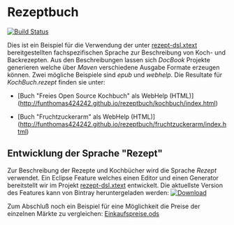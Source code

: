# Rezeptbuch
[![Build Status](https://travis-ci.org/FunThomas424242/rezeptbuch.svg?branch=master)](https://travis-ci.org/FunThomas424242/rezeptbuch)

Dies ist ein Beispiel für die Verwendung der unter [rezept-dsl.xtext](https://github.com/FunThomas424242/rezept-dsl.xtext)
bereitgestellten fachspezifischen Sprache zur Beschreibung von Koch- und Backrezepten.
Aus den Beschreibungen lassen sich *DocBook* Projekte generieren welche über *Maven*
verschiedene Ausgabe Formate erzeugen können. Zwei mögliche Beispiele sind *epub*
und *webhelp*. Die Resultate für *KochBuch.rezept* finden sie unter: 

* [Buch "Freies Open Source Kochbuch" als WebHelp (HTML)] (http://funthomas424242.github.io/rezeptbuch/kochbuch/index.html)

* [Buch "Fruchtzuckerarm" als WebHelp (HTML)] (http://funthomas424242.github.io/rezeptbuch/fruchtzuckerarm/index.html)

## Entwicklung der Sprache "Rezept"

Zur Beschreibung der Rezepte und Kochbücher wird die Sprache *Rezept* verwendet. Ein Eclipse Feature welches einen Editor und einen Generator bereitstellt wir im Projekt [rezept-dsl.xtext](https://github.com/funthomas424242/rezept-dsl.xtext) entwickelt. Die aktuellste Version des Features kann von Bintray heruntergeladen werden:  [ ![Download](https://api.bintray.com/packages/funthomas424242/eclipse-features/rezept-dsl.xtext/images/download.svg) ](https://bintray.com/funthomas424242/eclipse-features/rezept-dsl.xtext/_latestVersion)


Zum Abschluß noch ein Beispiel für eine Möglichkeit die Preise der einzelnen Märkte zu vergleichen:
[Einkaufspreise.ods](https://github.com/FunThomas424242/rezeptbuch/blob/master/EinkaufsPreise.ods)


